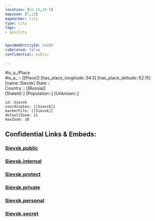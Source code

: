 ```yaml
---
location: [52.15,34.5] 
mapzoom: [7,12] 
mapmarker: city 
type: City
tags:
- geo/City


SpocWebEntityId: 34260
isDeleted: false
confidential: public

---
```

#is_a_/Place  
#is_a_ :: [[Place]] 
[has_place_longitude::34.5] 
[has_place_latitude::52.15] 
[name::Sievsk] 
State ::  
Country :: [[Russia]]  
[StateId::] 
[Population::] 
[Unknown::] 


```leaflet
id: Sievsk
coordinates: [[Sievsk]] 
markerFile: [[Sievsk]] 
defaultZoom: 11 
maxZoom: 18
```


## Confidential Links & Embeds: 

### [Sievsk.public](/_public/\Earth\Continent\Europe\Europe~East\Russia\Russia~Central\Bryansk_Oblast\CitySievsk.public.md) 

### [Sievsk.internal](/_internal/\Earth\Continent\Europe\Europe~East\Russia\Russia~Central\Bryansk_Oblast\CitySievsk.internal.md) 

### [Sievsk.protect](/_protect/\Earth\Continent\Europe\Europe~East\Russia\Russia~Central\Bryansk_Oblast\CitySievsk.protect.md) 

### [Sievsk.private](/_private/\Earth\Continent\Europe\Europe~East\Russia\Russia~Central\Bryansk_Oblast\CitySievsk.private.md) 

### [Sievsk.personal](/_personal/\Earth\Continent\Europe\Europe~East\Russia\Russia~Central\Bryansk_Oblast\CitySievsk.personal.md) 

### [Sievsk.secret](/_secret/\Earth\Continent\Europe\Europe~East\Russia\Russia~Central\Bryansk_Oblast\CitySievsk.secret.md)

